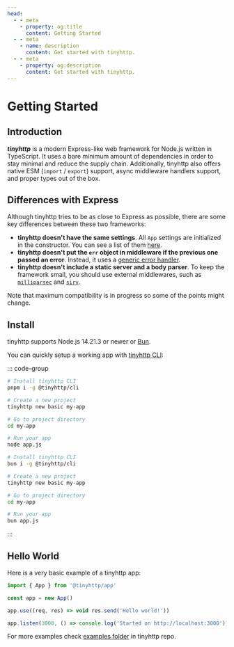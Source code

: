 ```yaml
---
head:
  - - meta
    - property: og:title
      content: Getting Started
  - - meta
    - name: description
      content: Get started with tinyhttp.
  - - meta
    - property: og:description
      content: Get started with tinyhttp.
---
```


# Getting Started

## Introduction

_**tinyhttp**_ is a modern Express-like web framework for Node.js written in TypeScript. It uses a bare minimum amount of dependencies in order to stay minimal and reduce the supply chain. Additionally, tinyhttp also offers native ESM (`import` / `export`) support, async middleware handlers support, and proper types out of the box.

## Differences with Express

Although tinyhttp tries to be as close to Express as possible, there are some key differences between these two frameworks:

- **tinyhttp doesn't have the same settings**. All `App` settings are initialized in the constructor. You can see a list of them [here](/docs/api/application#settings).
- **tinyhttp doesn't put the `err` object in middleware if the previous one passed an error**. Instead, it uses a [generic error handler](/docs/api/application#onerror-err-req-res).
- **tinyhttp doesn't include a static server and a body parser**. To keep the framework small, you should use external middlewares, such as [`milliparsec`](https://github.com/tinyhttp/milliparsec) and [`sirv`](https://github.com/lukeed/sirv).

Note that maximum compatibility is in progress so some of the points might change.

## Install

tinyhttp supports Node.js 14.21.3 or newer or [Bun](https://bun.sh).

You can quickly setup a working app with [tinyhttp CLI](https://github.com/tinyhttp/cli):

::: code-group

```bash [node]
# Install tinyhttp CLI
pnpm i -g @tinyhttp/cli

# Create a new project
tinyhttp new basic my-app

# Go to project directory
cd my-app

# Run your app
node app.js
```

```bash [bun]
# Install tinyhttp CLI
bun i -g @tinyhttp/cli

# Create a new project
tinyhttp new basic my-app

# Go to project directory
cd my-app

# Run your app
bun app.js
```

:::

## Hello World

Here is a very basic example of a tinyhttp app:

```js
import { App } from '@tinyhttp/app'

const app = new App()

app.use((req, res) => void res.send('Hello world!'))

app.listen(3000, () => console.log('Started on http://localhost:3000'))
```

For more examples check [examples folder](https://github.com/tinyhttp/tinyhttp/blob/master/examples) in tinyhttp repo.
